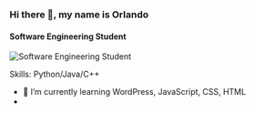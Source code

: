 
### Hi there 👋, my name is Orlando
#### Software Engineering Student
![Software Engineering Student](https://arturssmirnovs.github.io/github-profile-readme-generator/images/banner.png)


Skills: Python/Java/C++

- 🌱 I’m currently learning WordPress, JavaScript, CSS, HTML 
- 





